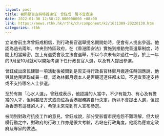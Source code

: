 ```yaml
---
layout: post
title: 被問是否支持特首連任　曾鈺成︰暫不宜表達
date: 2022-01-30 12:58:22.000000000 +08:00
link: https://news.rthk.hk/rthk/ch/component/k2/1631309-20220130.htm
categories: rthk
---
```


立法會前主席曾鈺成相信，到行政長官選舉提名期開始時，便會有人提出參選。他認為過去兩年，中央到特區政府，在《香港國安法》實施到推動完善選舉制度，時間上相當緊密，加上有選委會及立法會選舉，所以今次未有如過往一般，於上一年的9月至10月就可以開始考慮下任行政長官人選，以及有人提出參選。

曾鈺成出席民建聯一項活動後被問到是否支持行政長官林鄭月娥連任時回應說，他與其他民建聯成員一樣，認為林鄭月娥本人是否競選連任都未知，不適宜表達支持或不支持哪名人士參選。

至於有無「心水人選」，曾鈺成表示，他認識的人當中，不少有能力、有心及有擔當的人才，但用甚麼方式或崗位為香港服務將自行決定，所以不會提出人選，但認為香港有這樣的人才，希望未來見到有人宣布參選。

被問到對政府抗疫工作的意見，曾鈺成說，部分受影響巿民抱怨不難理解，但大規模行動之中，對政府的行政工作亦是很大考驗，若站在行政角度，他認為應肯定政府及專家的做法。
